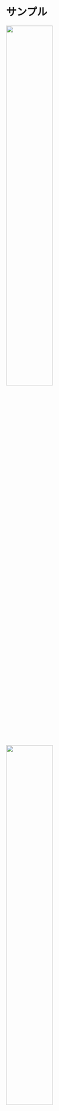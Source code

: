 # サンプル
<img src="https://github.com/mirabarukaso/EMES/raw/main/sample1.jpg" width=50% height=50%>  
<img src="https://github.com/mirabarukaso/EMES/raw/main/sample2.jpg" width=50% height=50%>

>KISS公式ブログに記載されているMOD利用規約
>
>MODはKISSサポート対象外です。
>MODを利用するに当たり、問題が発生しても製作者・KISSは一切の責任を負いかねます。
>カスタムオーダーメイド3D2を購入されている方のみが利用できます。
>カスタムオーダーメイド3D2上で表示する目的以外の利用は禁止します。
>※以上の規約は予告なく変更する場合があります。
>
>http://kisskiss.tv/kiss/diary.php?no=558
-----------------------------------------------------------------------------

# これは○○○○を置き換えるプラグインです

## 使い方
フォルダの中身をしばりすのCOM3D2(_5)\Sybaris\UnityInjectorフォルダに入れて下さい。   
又は   
フォルダの中身をBepinexのCOM3D2_5\BepInEx\plugins\EnhancedMaidEditSceneフォルダに入れて下さい。  

エディットモードにてＦ７キー（変更可）を押すとGUIが起動します。  
コントロールを押した場合に複数のメイドを選択します。  

#### エラーが発生した場合は、config/emes.xmlを削除する。  

## 設定ファイル（初回起動時の自動作成）
EMES.xml  
EMES_YotogiANM.dat

## 指ポーズファイル
EMES_FingerPose.txt

## シーンファイル
EMES_MaidScenceData.xml


## 改造、再配布、二次配布について
オープンソースです、複製・改変・再配布は自己責任でご自由にどうぞ。  
再配布、二次配布にはすべてのファイルが含まれている必要があります。  
**GNU GPL3**  

## ホットキー
ホットキーは単一または複雑なマルチキーコンボを受け入れます。  
チェックを外して、「適用」をクリックして変更を確認します。  
キーエラーが発生した場合、デフォルトは自動的にロードされます。  

黒は1回押すと有効、もう一度ボタンを押すと無効になります。  
青いは左手で単一キーを押しながら右手のマウスでクリック。  

“h_”はホールドを意味します  
例1　space　		Spaceキーを押します  
例2　h_alt+f7　		Altキーを押しながらF7キーを押します  
例3　z+x　		zキーとキーxを同時に押します  
  
注意：あまりにも多くのハンドルは、FPSが低下する可能性があります。  

## 「.asset_bg」舶来小物・背景
参照 COM3D2.Modloader（非必須）  
鏡			Mod/Mirror_props  
水     Mod/waterbeds  
小物   Mod/AssertBG  
背景	 Mod/AssertBG/Backgrounds  

・問題点  
・・背景を取得＝自給自足(「.asset_bg」+「.asset_bg_shader」必須)  
・・実際の背景として読み込まれませんです、VRモードで問題が発生する可能性があります  
・・・ModLoaderをインストールしなかった場合  
・・・The referenced script on this Behaviour (Game Object 'rect_mirror') is missing!  
・・・鏡を必要としなくても、それは無視する  

## 「複数尻尾✕自動IKチェーン」サンプル  
・台座「一本釣り」  
・・https://www.dropbox.com/s/xln3gvy7qw8vodb/Daiza_Ippon_v1.0.7z?dl=0  
・「ナナチ全年齢 ver1.2」  
・・https://www.dropbox.com/s/1ajm2hxqn0brhd5/Nanachi_A_v1.2.7z?dl=0  
・「雪玉」  
・・https://www.dropbox.com/s/pnmoxxkwsgoepwu/SnowBall.7z?dl=0  


## 「自動IKチェーン」が正常に動作しない場合があります  

## カメラ移動
| キー 1 | キー 2 | 説明 |
| :---         |     :---:      |          ---: |
| Ｈ＿Ｃｔｒｌ  | 矢印キー（上下左右）     | 上下左右移動    |
| Ｈ＿Ｃｔｒｌ  | Ｈｏｍｅ／Ｅｎｄ       | 垂直移動      |
| Ｈ＿Ｃｔｒｌ	|	  ー				           |     スピードダウン    |   
| Ｈ＿Ｃｔｒｌ	|	  ＝				           |     スピードアップ  |     
| Ｈ＿Ａｌｔ	  |	 矢印キー（上下）		    |   垂直回転    |   
| Ｈ＿Ａｌｔ	   |	 矢印キー（左右）		  |     水平回転    |   
| Ｈ＿Ａｌｔ	   |	 Ｈｏｍｅ／Ｅｎｄ		  |     面回転    |   
| Ｈ＿Ａｌｔ	   |	 Ｉｎｓｅｒｔ			     |   メイドを視界に移動    |   
| Ｈ＿Ａｌｔ	   |	 Ｄｅｌｅｔｅ			     |   カメラリセット    |   
| Ｈ＿Ｓｈｉｆｔ	|	 矢印キー（上下）		   |    カメラの距離    |   
| Ｈ＿Ｓｈｉｆｔ	|	 Ｈｏｍｅ／Ｅｎｄ		    |   カメラの視野    |   
| Ｓ						 |                        |   スクリーンショット   |   

## パーツ移動
| キー 1 | キー 2 | 説明 |
| :---         |     :---:      |          ---: |
| Ｚ						 |  | 	上下左右移動
| Ｘ						 |  | 	回転
| Ｃ						 |  | 	サイズ調整
| Ｄ						 |  | 	削除
| Ｈ＿Ｃｔｒｌ	 | 	Ａ	 | 			プレハブを有効にする


## BepinExに移行
・フォルダを作成  
・・COM3D2(_5)\BepInEx\plugins\EnhancedMaidEditScene  
・・COM3D2(_5)\BepInEx\plugins\EnhancedMaidEditScene\config  
  
・コピー  
・・COM3D2(_5)\BepInEx\plugins\EnhancedMaidEditScene\BepInEx.COM3D2(5).EnhancedMaidEditScene.Plugin.dll  
・・COM3D2(_5)\BepInEx\plugins\EnhancedMaidEditScene\config\EMES_FingerPose.txt  
  
・削除  
・・COM3D2(_5)\Sybaris\UnityInjector\COM3D2(5).EnhancedMaidEditScene.Plugin.dll  
・・COM3D2(_5)\Sybaris\UnityInjector\config\EMES_YotogiANM.dat  
  
・移動  
・・「COM3D2(_5)\Sybaris\UnityInjector\config」フォルダを  
・・・EMES.ini（INI設定はXMLに継承されます）  
・・・EMES_FingerPose.txt  
・・・EMES_MaidScenceData.xml  
・・「COM3D2_5\BepInEx\plugins\EnhancedMaidEditScene\config」に移動  

## EMES_MaidScenceData.xml
v1.0  v0.7.1.0  
v1.1  v0.8.0.0  
v1.2  v1.0.0.0  
v1.3  v1.1.0.0  

## パーツドラッグまたは回転できません
パーツ名には「_yure_」が含まれます  
・解決  
 ①「サブ展開」  
 ②「髪Hit」のチェックを外して「ボディヒット」を無効にする  

## 更新履歴
### 2022 9.18 Ver 1.1.0.1  
・機能追加  
・・骨格  
・・・「こぶし」「指を屈する」  
・・・「複数尻尾」選択を解除できます  
・・・「その他」 BoneSlider Lite  
・・環境  
・・・「シーン情報」に「カメラの位置✕５」を追加  
・・・「カメラ」「UIを完全に非表示」  
・・・「シェーダー」に「ビネット」を追加  
・・道具  
・・・「サブパーツ」を展開  
・・・背景移動  
・・・「メイドパーツ」移動  
・既存のEMES_MaidScenceData.xmlが自動的にアップグレードします（１．２➞１．３）  
・いくつかのバグを修正した  
・・ポーズを保存した後の名前が混乱  
・BepInEx 5.4.21.0対応  
・BepInExとSybarisの間で互換性があります  
・カスタムオーダーメイド3D2本体Ver2.23.0対応  
・・COM3D2.EnhancedMaidEditScene.Plugin.dll  
・・BepInEx.COM3D2.EnhancedMaidEditScene.Plugin.dll  
・カスタムオーダーメイド3D2.5本体Ver3.23.0対応  
・・COM3D25.EnhancedMaidEditScene.Plugin.dll  
・・BepInEx.COM3D25.EnhancedMaidEditScene.Plugin.dll  

### 2021.12.22 Ver 1.0.0.0
・機能追加  
・・道具  
・・・外部のPNGを読み込む  
・・・一部のアイテムでシャドウとシェーダーを変更できるようになりました  
・・・スケーリングを単一軸で調整できるようになりました  
・・環境  
・・・「シーン情報」は「道具（部屋、SS、自席、画像）」を「保存」できます  
・・・「シーン情報」は「読み込み」と「書き出し」できます  
・・・「マイルームカスタムアイテム」の影を自動追加  
・設定ファイルはXML形式になりました  
・いくつかのバグを修正した  
・BepInEx 5.4.17.0対応  
・BepInExとSybarisの間で互換性があります  
・カスタムオーダーメイド3D2本体Ver2.10.0対応  
・・COM3D2.EnhancedMaidEditScene.Plugin.dll  
・・BepInEx.COM3D2.EnhancedMaidEditScene.Plugin.dll  
・カスタムオーダーメイド3D2.5本体Ver3.10.0対応  
・・COM3D25.EnhancedMaidEditScene.Plugin.dll  
・・BepInEx.COM3D25.EnhancedMaidEditScene.Plugin.dll  

### 2021.10.31 Ver 0.9.0.0
・機能追加  
・・最大ハンドル数６４制限が解除されました  
・・ポーズ/アイテム/部屋のプレビューアイコンが自動的に生成されます  
・・ポーズを保存すると、アイコンが自動的に生成されます  
・・「道具タブ」  
・・・複数回ロードできます  
・・・「デスクアイテム」を使用できます  
・・・「マイルームカスタムアイテム」を使用できます  
・・・「不明」小道具を自動的に列挙する  
・スクリーンショット（ホットキー：「ｓ」、デフォルト：オフ）  
・IK解除するとポーズが自動同期されます  
・いくつかのバグを修正した  
・カスタムオーダーメイド3D2本体Ver2.8.0対応  
・・COM3D2.EnhancedMaidEditScene.Plugin.dll  
・カスタムオーダーメイド3D2.5本体Ver3.8.0対応  
・・COM3D25.EnhancedMaidEditScene.Plugin.dll  

### 2021.8.12 Ver 0.8.1.0
・修正「カメラホットキーの設定」  
・カスタムオーダーメイド3D2本体Ver2.4.0対応  
・・COM3D2.EnhancedMaidEditScene.Plugin.dll  
・カスタムオーダーメイド3D2.5本体Ver3.4.1対応  
・・COM3D25.EnhancedMaidEditScene.Plugin.dll  

### 2021.8.6 Ver 0.8.0.0
・機能追加  
・・顔  
・・・選択した表情データ（カスタム）を自動同期（それは1秒遅れで表示されます）  
・・骨格  
・・・「ポーズ」  
・・・・「ポーズコピー」  
・・・「重力」  
・・・「複数尻尾」Lite  
・・・・「自動IKチェーン」  
・・・新しいボディを切り替えた後、IKデータを自動更新  
・・環境  
・・・「カメラ位置保存、読み込み」  
・・設定  
・・・「カメラ移動」  
・いくつかのバグを修正した  
・既存のEMES.INIファイルが自動的に削除されます  
・既存のEMES_MaidScenceData.xmlが自動的にアップグレードします  
・カスタムオーダーメイド3D2本体Ver2.3.1対応  
・・COM3D2.EnhancedMaidEditScene.Plugin.dll  
・カスタムオーダーメイド3D2.5本体Ver3.3.1対応  
・・COM3D25.EnhancedMaidEditScene.Plugin.dll  

### 2021.7.16 Ver 0.7.2.0
・いくつかのバグを修正した  
・カスタムオーダーメイド3D2本体Ver2.2.0対応  
・・COM3D2.EnhancedMaidEditScene.Plugin.dll  
・カスタムオーダーメイド3D2.5本体Ver3.2.1対応  
・・COM3D25.EnhancedMaidEditScene.Plugin.dll  

### 2021.7.11 Ver 0.7.1.0
・Serializableの代わりにxmlを使用する  
・・EMES_MaidScenceData.xml  

### 2021.7.11 Ver 0.7.0.0
・回転ハンドルを追加します「目、胸」  
・機能追加  
・ロード中にポーズ、位置、回転を保持する  
・「小物」ボーンバインドの位置選択  
・「シーン情報保存と読み込み（メイド、カメラ、シェーダー）」  
・「カスタム注視点」  
・「夜伽ポーズ（全）」（夜伽ポーズキャッシュの更新には数分かかる場合があります、落ち着いて）  
・「メッセージウィンドウ」  
・バグ修正  
・・「assert_bg」の読み込みコードを書き直しました  
・・ボディを変更するとIKが自動的に更新されます  
・・いくつかのバグを修正した  
・エラーが発生した場合の自動終了  

### 2021.6.28 Ver 0.6.0.0
・機能追加  
・・「.asset_bg」ロード  
・・「環境」「舶来小物・背景」  
・・「公式ダンス」「カスタムダンス」  
・・（自分が持っていないダンスはできません）  
・ホットキー追加  
・いくつかのバグを修正した  
・カスタムオーダーメイド3D2.5本体Ver3.10対応  
  
### 2021.6.20 Ver 0.5.0.0
・機能追加  
・・外部ファイルから手ポーズをロードする  
・・「マスク」名前を変更「付属品」  
・・・「付属品」「ボディー」  
・・「環境」「パーティクル・ 小物」  
・ホットキー追加  

### 2021.6.18 Ver 0.4.1.0
・バグ修正「ポーズホットキー」  

### 2021.6.18 Ver 0.4.0.0
・機能追加  
・・IK（インバースキネマティクス）  
・・ハンドポーズ（次のリリースでは、ファイルに入れます）  
・・ホットキー  
・・・設定保存  
・・ANMポーズを保存  
・いくつかのバグを修正した  

### 2021.6.14 Ver 0.3.0.0
・最初のリリース  
・カスタムオーダーメイド3D2本体Ver1.63対応  

[@Mirabarukaso](https://twitter.com/Mirabarukaso)
